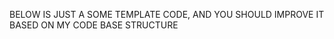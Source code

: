 BELOW IS JUST A SOME TEMPLATE CODE, AND YOU SHOULD IMPROVE IT BASED ON MY CODE BASE STRUCTURE


<!-- import re, uuid    
from typing import List, Dict, Any
from sqlalchemy.orm import Session
from sqlalchemy import text
from src.db.models import LegalUnit
from src.services.embedding.jina_embedder import JinaEmbedder
from src.services.rerank.base import Reranker, RerankItem

EXPLICIT = re.compile(r"(?i)(UU|PP|Perpres|Permen|Perda)|Pasal\s*\d+[A-Z]*|ayat\s*\(\d+\)|huruf\s*[a-z]|angka\s*\d+|Tahun\s*\d{4}")

def fts_units(db: Session, query: str, limit=20) -> List[Dict[str,Any]]:
    sql = text("""
    SELECT unit_id, unit_type, citation_string, bm25_body, content,
           ts_rank(to_tsvector('indonesian', coalesce(bm25_body,'')),
                   plainto_tsquery('indonesian', :q)) AS rank
    FROM legal_units
    WHERE bm25_body IS NOT NULL
    ORDER BY rank DESC
    LIMIT :limit
    """)
    return [dict(r) for r in db.execute(sql, {"q": query, "limit": limit}).mappings().all()]

def vector_by_query(db: Session, query_emb: list[float], limit=10) -> List[Dict[str,Any]]:
    # asumsikan kolom embedding tipe pgvector dan index HNSW sudah dibuat → gunakan operator cosine <=> 
    sql = text("""
    SELECT hierarchy_path AS unit_id, content_text AS content, doc_type, doc_year, doc_number, pasal_number
    FROM document_vectors
    ORDER BY embedding <=> :q
    LIMIT :limit
    """)
    return [dict(r) for r in db.execute(sql, {"q": query_emb, "limit": limit}).mappings().all()]

async def hybrid_search(db: Session, query: str, embedder: JinaEmbedder, reranker: Reranker | None = None, limit=12):
    # 1) Candidate via FTS (granular leaf)
    fts = fts_units(db, query, limit=limit*2)

    # 2) Candidate via Vector (per pasal)
    q_vec = (await embedder.embed([query]))[0]
    vec = vector_by_query(db, q_vec, limit=limit)

    # 3) Canonicalize & merge
    # FTS candidates: gunakan unit leaf; Vector candidates: pasal (bisa dijelaskan dengan context)
    merged: List[RerankItem] = []
    seen = set()

    for r in fts:
        uid = r["unit_id"]
        if uid in seen: continue
        seen.add(uid)
        text = r.get("bm25_body") or r.get("content") or ""
        merged.append(RerankItem(uid, text, {"source":"fts", "citation": r["citation_string"], "unit_type": r["unit_type"]}))

    for r in vec:
        uid = r["unit_id"]
        if uid in seen: continue
        seen.add(uid)
        text = r.get("content") or ""
        citation = f"{r.get('doc_type','') } {r.get('doc_number','')}/{r.get('doc_year','')}, Pasal {r.get('pasal_number','')}"
        merged.append(RerankItem(uid, text, {"source":"vector", "citation": citation, "unit_type":"pasal"}))

    # 4) Optional rerank
    ranked = merged
    if reranker:
        ranked = await reranker.rerank(query, merged, top_k=limit)

    # 5) Top‑K
    return ranked[:limit]

def is_explicit(query: str) -> bool:
    return bool(EXPLICIT.search(query)) -->